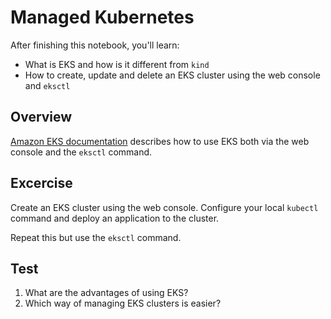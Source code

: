 Managed Kubernetes
==================

After finishing this notebook, you'll learn:
* What is EKS and how is it different from `kind`
* How to create, update and delete an EKS cluster using the web console and `eksctl`

## Overview

[Amazon EKS documentation](https://docs.aws.amazon.com/eks/latest/userguide/getting-started.html)
describes how to use EKS both via the web console and the `eksctl` command.

## Excercise

Create an EKS cluster using the web console. Configure your local `kubectl` command
and deploy an application to the cluster.

Repeat this but use the `eksctl` command.

## Test

1. What are the advantages of using EKS?
1. Which way of managing EKS clusters is easier?
